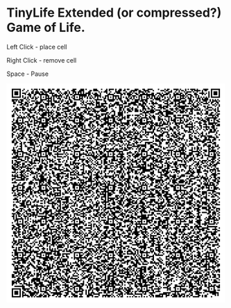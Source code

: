 # TinyLife Extended (or compressed?) Game of Life. 
Left Click - place cell

Right Click - remove cell

Space - Pause

![qr code](https://github.com/Iviv122/TinyLife/blob/master/qrcode.png)
